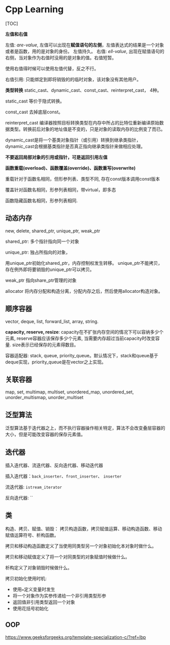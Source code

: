 # Cpp Learning
[TOC]

**左值和右值**

左值: *are-value*, 左值可以出现在**赋值语句的左侧**，左值表达式的结果是一个对象或者是函数，用的是对象的身份。 左值持久。
右值: *ell-value*, 出现在赋值语句的右侧，当对象作为右值时没用的是对象的值。右值短暂。

使用右值得时候可以使用左值代替，反之不行。

右值引用: 只能绑定到即将销毁的的临时对象，该对象没有其他用户。


**类型转换**
static_cast、dynamic_cast、const_cast、reinterpret_cast， 4种。

static_cast 等价于隐式转换。

const_cast 去掉底层const。

reinterpret_cast  编译器按照目标转换类型在内存中所占的比特位重新编译原始数据类型。转换前后对象的地址值是不变的，只是对象的读取内存的比例变了而已。

dynamic_cast是将一个基类对象指针（或引用）转换到继承类指针，dynamic_cast会根据基类指针是否真正指向继承类指针来做相应处理。

**不要返回局部对象的引用或指针，可是返回引用左值**


**函数重载(overload)、函数覆盖(override)、函数重写(overwrite)**

重载针对于函数名相同，但形参列表、类型不同, 存在const版本调用const版本

覆盖针对函数名相同，形参列表相同，带virtual，即多态

函数隐藏函数名相同，形参列表相同.

## 动态内存

new, delete, shared_ptr, unique_ptr, weak_ptr

shared_ptr: 多个指针指向同一个对象

unique_ptr: 独占所指向的对象，

用unique_ptr初始化shared_ptr，内存控制权发生转移。 unique_ptr不能拷贝，存在例外即将要销毁的unique_ptr可以拷贝。

weak_ptr 指向share_ptr管理的对象

allocator 将内存分配和构造分离，分配内存之后，然后使用allocator构造对象。

## 顺序容器

vector, deque, list, forward_list, array, string.

**capacity, reserve, resize**: capacity在不扩张内存空间的情况下可以容纳多少个元素, reserve容器应该保存多少个元素, 当需要内存超过当前capacity时改变容量.
size表示已经保存的元素得数目。

容器适配器: stack, queue, priority_queue。默认情况下，stack和queue基于deque实现，priority_queue是在vector之上实现。

## 关联容器

map, set, multimap, multiset, unordered_map, unordered_set, unorder_multismap, unorder_multiset


## 泛型算法

泛型算法基于迭代器之上，而不执行容器操作相关特定，算法不会改变叠层容器的大小，但是可能改变容器的保存元素值。


## 迭代器

插入迭代器、流迭代器、反向迭代器、移动迭代器

插入迭代器：`back_inserter`、`front_inserter`、 `inserter`

流迭代器: `istream_iterator`

反向迭代器: ``
## 类

构造、拷贝、赋值、销毁： 拷贝构造函数，拷贝赋值运算、移动构造函数、移动赋值运算符号、析构函数。

拷贝和移动构造函数定义了当使用同类型另一个对象初始化本对象时做什么。

拷贝和移动赋值定义了将一个对同类型的对象赋值时候做什么。

析构定义了对象销毁时候做什么。

拷贝初始化使用时机:
- 使用`=`定义变量时发生
- 将一个对象作为实参传递给一个非引用类型形参
- 返回值非引用类型返回一个对象
- 使用花括号初始化

## OOP

https://www.geeksforgeeks.org/template-specialization-c/?ref=lbp

